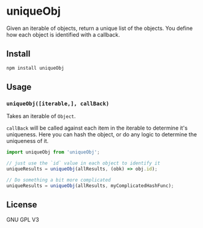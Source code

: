 # uniqueObj

Given an iterable of objects, return a unique list of the objects. You define how each object is identified with a callback.

## Install

```sh
npm install uniqueObj
```

## Usage

### `uniqueObj([iterable,], callBack)`

Takes an iterable of `Object`.

`callBack` will be called against each item in the iterable to determine it's uniqueness. Here you can hash the object, or do any logic to determine the uniqueness of it.

```js
import uniqueObj from 'uniqueObj';

// just use the `id` value in each object to identify it
uniqueResults = uniqueObj(allResults, (obk) => obj.id);

// Do something a bit more complicated
uniqueResults = uniqueObj(allResults, myComplicatedHashFunc);
```

## License

GNU GPL V3
